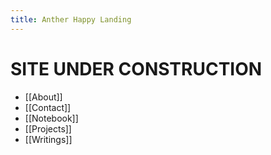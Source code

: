 ```yaml
---
title: Anther Happy Landing
---
```


# SITE UNDER CONSTRUCTION

- [[About]]
- [[Contact]]
- [[Notebook]]
- [[Projects]]
- [[Writings]]
